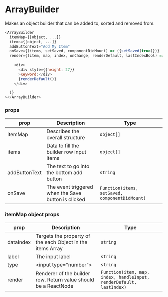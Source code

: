 # ArrayBuilder

Makes an object builder that can be added to, sorted and removed from.

```js
<ArrayBuilder
  itemMap={[object, ...]}
  items={[object, ...]}
  addButtonText="Add My Item"
  onSave={(items, setSaved, componentDidMount) => ({setSaved(true)})}
  render={(item, map, index, onChange, renderDefault, lastIndexBool) => (
    
    <div>
      <div style={{height: 27}}
      >Keyword:</div>
      {renderDefault()}
    </div>

  )}
></ArrayBuilder>
```

### props

|prop | Description | Type |
|-----|-------------|------|
| itemMap | Describes the overall structure | `object[]`
| items | Data to fill the builder row input items | `object[]`
| addButtonText | The text to go into the bottom add button | `string`
| onSave | The event triggered when the Save button is clicked | `Function(items, setSaved, componentDidMount)`


### itemMap object props

|prop | Description | Type |
|-----|-------------|------|
| dataIndex | Targets the property of the each Object in the items Array | `string`
| label | The input label | `string`
| type | \<input type="number"\> | `string`
| render | Renderer of the builder row. Return value should be a ReactNode | `Function(item, map, index, handleInput, renderDefault, lastIndex)`
